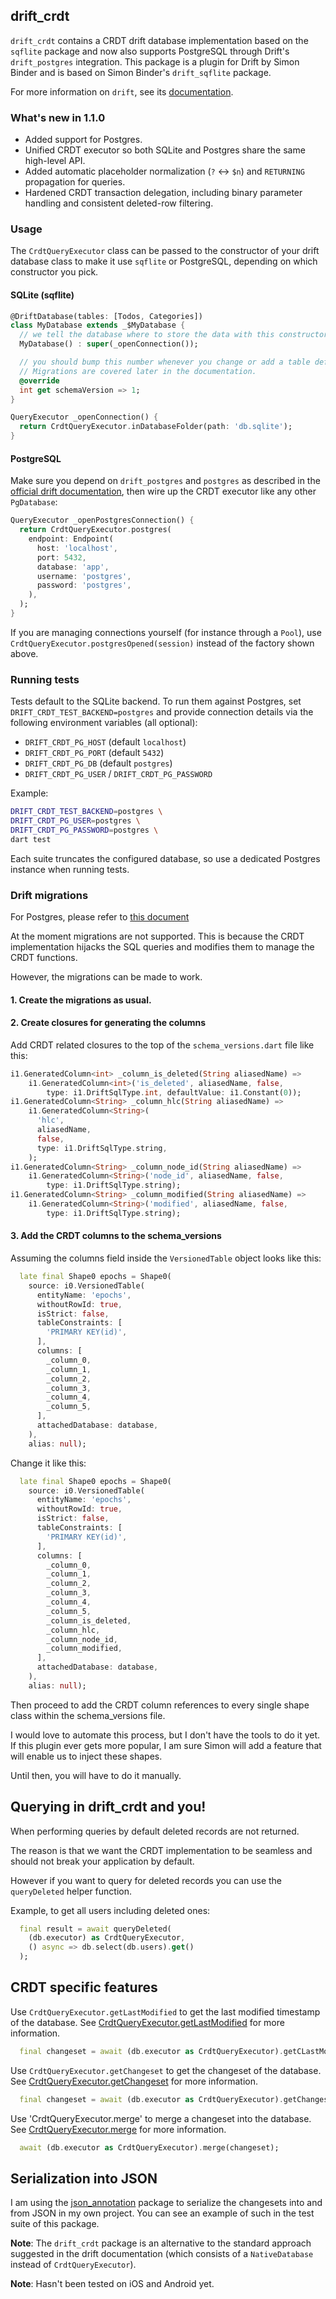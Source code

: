 ## drift_crdt

`drift_crdt` contains a CRDT drift database implementation based on the `sqflite`
package and now also supports PostgreSQL through Drift's `drift_postgres`
integration. This package is a plugin for Drift by Simon Binder and is based on
Simon Binder's `drift_sqflite` package.

For more information on `drift`, see its [documentation](https://drift.simonbinder.eu/docs/).

### What's new in 1.1.0

- Added support for Postgres.
- Unified CRDT executor so both SQLite and Postgres share the same high-level API.
- Added automatic placeholder normalization (`?` ↔ `$n`) and `RETURNING` propagation for queries.
- Hardened CRDT transaction delegation, including binary parameter handling and consistent deleted-row filtering.

### Usage

The `CrdtQueryExecutor` class can be passed to the constructor of your drift database
class to make it use `sqflite` or PostgreSQL, depending on which constructor you pick.

#### SQLite (sqflite)

```dart
@DriftDatabase(tables: [Todos, Categories])
class MyDatabase extends _$MyDatabase {
  // we tell the database where to store the data with this constructor
  MyDatabase() : super(_openConnection());

  // you should bump this number whenever you change or add a table definition.
  // Migrations are covered later in the documentation.
  @override
  int get schemaVersion => 1;
}

QueryExecutor _openConnection() {
  return CrdtQueryExecutor.inDatabaseFolder(path: 'db.sqlite');
}
```

#### PostgreSQL

Make sure you depend on `drift_postgres` and `postgres` as described in the
[official drift documentation](https://drift.simonbinder.eu/platforms/postgres/),
then wire up the CRDT executor like any other `PgDatabase`:

```dart
QueryExecutor _openPostgresConnection() {
  return CrdtQueryExecutor.postgres(
    endpoint: Endpoint(
      host: 'localhost',
      port: 5432,
      database: 'app',
      username: 'postgres',
      password: 'postgres',
    ),
  );
}
```

If you are managing connections yourself (for instance through a `Pool`), use
`CrdtQueryExecutor.postgresOpened(session)` instead of the factory shown above.

### Running tests

Tests default to the SQLite backend. To run them against Postgres, set
`DRIFT_CRDT_TEST_BACKEND=postgres` and provide connection details via the
following environment variables (all optional):

- `DRIFT_CRDT_PG_HOST` (default `localhost`)
- `DRIFT_CRDT_PG_PORT` (default `5432`)
- `DRIFT_CRDT_PG_DB` (default `postgres`)
- `DRIFT_CRDT_PG_USER` / `DRIFT_CRDT_PG_PASSWORD`

Example:

```bash
DRIFT_CRDT_TEST_BACKEND=postgres \
DRIFT_CRDT_PG_USER=postgres \
DRIFT_CRDT_PG_PASSWORD=postgres \
dart test
```

Each suite truncates the configured database, so use a dedicated Postgres
instance when running tests.

### Drift migrations

For Postgres, please refer to [this document](https://drift.simonbinder.eu/platforms/postgres/#setup)

At the moment migrations are not supported. This is because the CRDT implementation hijacks the SQL queries and
modifies them to manage the CRDT functions.

However, the migrations can be made to work.

#### 1. Create the migrations as usual.
#### 2. Create closures for generating the columns
Add CRDT related closures to the top of the `schema_versions.dart` file like this:
```dart
i1.GeneratedColumn<int> _column_is_deleted(String aliasedName) =>
    i1.GeneratedColumn<int>('is_deleted', aliasedName, false,
        type: i1.DriftSqlType.int, defaultValue: i1.Constant(0));
i1.GeneratedColumn<String> _column_hlc(String aliasedName) =>
    i1.GeneratedColumn<String>(
      'hlc',
      aliasedName,
      false,
      type: i1.DriftSqlType.string,
    );
i1.GeneratedColumn<String> _column_node_id(String aliasedName) =>
    i1.GeneratedColumn<String>('node_id', aliasedName, false,
        type: i1.DriftSqlType.string);
i1.GeneratedColumn<String> _column_modified(String aliasedName) =>
    i1.GeneratedColumn<String>('modified', aliasedName, false,
        type: i1.DriftSqlType.string);
```

#### 3. Add the CRDT columns to the schema_versions

Assuming the columns field inside the `VersionedTable` object looks like this:
```dart
  late final Shape0 epochs = Shape0(
    source: i0.VersionedTable(
      entityName: 'epochs',
      withoutRowId: true,
      isStrict: false,
      tableConstraints: [
        'PRIMARY KEY(id)',
      ],
      columns: [
        _column_0,
        _column_1,
        _column_2,
        _column_3,
        _column_4,
        _column_5,
      ],
      attachedDatabase: database,
    ),
    alias: null);
```

Change it like this:
```dart
  late final Shape0 epochs = Shape0(
    source: i0.VersionedTable(
      entityName: 'epochs',
      withoutRowId: true,
      isStrict: false,
      tableConstraints: [
        'PRIMARY KEY(id)',
      ],
      columns: [
        _column_0,
        _column_1,
        _column_2,
        _column_3,
        _column_4,
        _column_5,
        _column_is_deleted,
        _column_hlc,
        _column_node_id,
        _column_modified,
      ],
      attachedDatabase: database,
    ),
    alias: null);
```

Then proceed to add the CRDT column references to every single shape class within the schema_versions file.

I would love to automate this process, but I don't have the tools to do it yet. If this plugin ever gets more popular,
I am sure Simon will add a feature that will enable us to inject these shapes.

Until then, you will have to do it manually.

## Querying in drift_crdt and you!
When performing queries by default deleted records are not returned.

The reason is that we want the CRDT implementation to be seamless and should not 
break your application by default.

However if you want to query for deleted records you can use the `queryDeleted` helper function.

Example, to get all users including deleted ones:
```dart
  final result = await queryDeleted(
    (db.executor) as CrdtQueryExecutor,
    () async => db.select(db.users).get()
  );
```

## CRDT specific features
Use `CrdtQueryExecutor.getLastModified` to get the last modified timestamp of the database.
See [CrdtQueryExecutor.getLastModified](/lib/drift_crdt.dart) for more information.
```dart
  final changeset = await (db.executor as CrdtQueryExecutor).getCLastModified();
```

Use `CrdtQueryExecutor.getChangeset` to get the changeset of the database.
See [CrdtQueryExecutor.getChangeset](/lib/drift_crdt.dart) for more information.
```dart
  final changeset = await (db.executor as CrdtQueryExecutor).getChangeset();
```

Use 'CrdtQueryExecutor.merge' to merge a changeset into the database.
See [CrdtQueryExecutor.merge](/lib/drift_crdt.dart) for more information.
```dart
  await (db.executor as CrdtQueryExecutor).merge(changeset);
```

## Serialization into JSON
I am using the [json_annotation](https://pub.dev/packages/json_annotation) package to serialize the changesets into and from JSON in my own project.
You can see an example of such in the test suite of this package.

__Note__: The `drift_crdt` package is an alternative to the standard approach suggested in
the drift documentation (which consists of a `NativeDatabase` instead of `CrdtQueryExecutor`).

__Note__: Hasn't been tested on iOS and Android yet.
